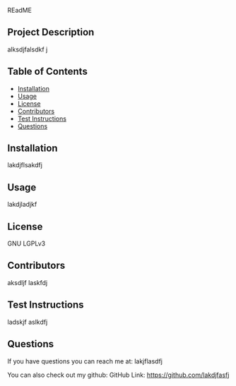 
REadME
## Project Description
alksdjfalsdkf j
## Table of Contents
   * [Installation](#installation)
   * [Usage](#usage)
   * [License](#license)
   * [Contributors](#contributors)
   * [Test Instructions](#testInstructions)
   * [Questions](#questions)

## Installation
lakdjflsakdfj 

## Usage
lakdjladjkf 

## License
GNU LGPLv3

## Contributors
aksdljf laskfdj

## Test Instructions
ladskjf aslkdfj

## Questions
  If you have questions you can reach me at: 
lakjflasdfj 
 
You can also check out my github:
GitHub Link: https://github.com/lakdjfasfj  

